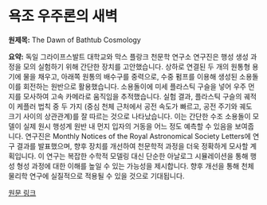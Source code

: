 # 욕조 우주론의 새벽

**원제목:** The Dawn of Bathtub Cosmology

**요약:** 독일 그라이프스발트 대학교와 막스 플랑크 천문학 연구소 연구진은 행성 생성 과정을 모의 실험하기 위해 간단한 장치를 고안했습니다.  상하로 연결된 두 개의 원통형 용기에 물을 채우고, 아래쪽 원통의 배수구를 중력으로, 수중 펌프를 이용해 생성된 소용돌이를 회전하는 원반으로 활용했습니다.  소용돌이에 미세 플라스틱 구슬을 넣어 우주 먼지를 모사하여 고속 카메라로 움직임을 추적했습니다.  실험 결과, 플라스틱 구슬의 궤적이 케플러 법칙 중 두 가지 (중심 천체 근처에서 공전 속도가 빠르고, 공전 주기와 궤도 크기 사이의 상관관계)를 잘 따르는 것으로 나타났습니다.  이는 간단한 수조 소용돌이 모델이 실제 원시 행성계 원반 내 먼지 입자의 거동을 어느 정도 예측할 수 있음을 보여줍니다.  연구진은  Monthly Notices of the Royal Astronomical Society Letters에 연구 결과를 발표했으며,  향후 장치를 개선하여 천문학적 과정을 더욱 정확하게 모사할 계획입니다.  이 연구는 복잡한 수학적 모델링 대신  단순한 아날로그 시뮬레이션을 통해 행성 형성 과정에 대한 이해를 높일 수 있는 가능성을 제시합니다.  향후 개선을 통해 천체 물리학 연구에 실질적으로 적용될 수 있을 것으로 기대됩니다.

[원문 링크](https://nautil.us/the-dawn-of-bathtub-cosmology-1226694/)
